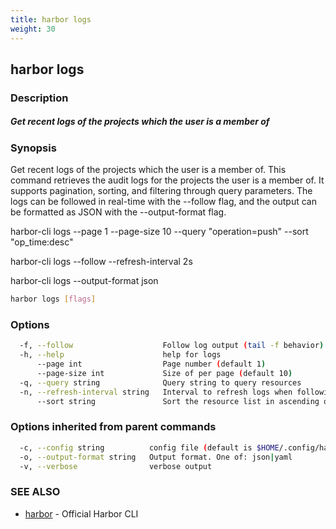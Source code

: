 ```yaml
---
title: harbor logs
weight: 30
---
```

## harbor logs

### Description

##### Get recent logs of the projects which the user is a member of

### Synopsis

Get recent logs of the projects which the user is a member of.
This command retrieves the audit logs for the projects the user is a member of. It supports pagination, sorting, and filtering through query parameters. The logs can be followed in real-time with the --follow flag, and the output can be formatted as JSON with the --output-format flag.

harbor-cli logs --page 1 --page-size 10 --query "operation=push" --sort "op_time:desc"

harbor-cli logs --follow --refresh-interval 2s

harbor-cli logs --output-format json

```sh
harbor logs [flags]
```

### Options

```sh
  -f, --follow                    Follow log output (tail -f behavior)
  -h, --help                      help for logs
      --page int                  Page number (default 1)
      --page-size int             Size of per page (default 10)
  -q, --query string              Query string to query resources
  -n, --refresh-interval string   Interval to refresh logs when following (default: 1s)
      --sort string               Sort the resource list in ascending or descending order
```

### Options inherited from parent commands

```sh
  -c, --config string          config file (default is $HOME/.config/harbor-cli/config.yaml)
  -o, --output-format string   Output format. One of: json|yaml
  -v, --verbose                verbose output
```

### SEE ALSO

* [harbor](harbor.md)	 - Official Harbor CLI

